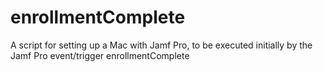 # enrollmentComplete
A script for setting up a Mac with Jamf Pro, to be executed initially by the Jamf Pro event/trigger enrollmentComplete
